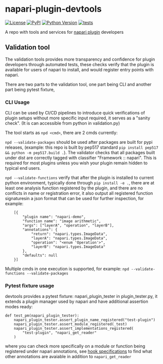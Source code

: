 # napari-plugin-devtools

[![License](https://img.shields.io/pypi/l/napari-plugin-devtools.svg?color=green)](https://github.com/napari/napari-plugin-devtools/raw/main/LICENSE)
[![PyPI](https://img.shields.io/pypi/v/napari-plugin-devtools.svg?color=green)](https://pypi.org/project/napari-plugin-devtools)
[![Python Version](https://img.shields.io/pypi/pyversions/napari-demo.svg?color=green)](https://python.org)
[![tests](https://github.com/napari/napari-plugin-devtools/workflows/CI/badge.svg)](https://github.com/napari/napari-plugin-devtools/actions)

A repo with tools and services for [napari plugin](https://napari.org/docs/dev/plugins/index.html) developers

## Validation tool
The validation tools provides more transparency and confidence for 
plugin developers through automated tests, these checks verify that 
the plugin is available for users of napari to install, and would 
register entry points with napari. 

There are two parts to the validation 
tool, one part being CLI and another part being pytest fixture, 

### CLI Usage
CLI can be used by CI/CD pipelines to introduce quick verifications 
of plugin setups without more specific input required, it serves as
a "sanity check". (It is can accessible from python in validation.py)

The tool starts as `npd <cmd>`, there are 2 cmds currently:

`npd --validate-packages` should be used after packages are built
for pypi releases, (example: this repo is built by pep517 standard
`pip install pep517 && python -m pep517.build .`).  The validator
checks that all packages built under dist are correctly tagged with
classifier "Framework :: napari". This is required for most plugins
unless you wish your plugin remain hidden to typical end users.

`npd --validate-functions` verify that after the plugin is installed 
to current python environment, typically done through `pip install -e .`, 
there are at least one analysis function registered by the plugin, and 
there are no conflicts in name or registration error, it also output 
all registered function signaturesin a json format that can be used 
for further inspection, for example:
```
    [{
        "plugin name": "napari-demo",
        "function name": "image arithmetic",
        "args": ["layerA", "operation", "layerB"],
        "annotations": {
            "return": "napari.types.ImageData",
            "layerA": "napari.types.ImageData",
            "operation": "<enum 'Operation'>",
            "layerB": "napari.types.ImageData"
        },
        "defaults": null
    }]
``` 

Multiple cmds in one execution is supported, for example: 
`npd --validate-functions --validate-packages`

### Pytest fixture usage
devtools provides a pytest fixture: napari_plugin_tester 
in plugin_tester.py, it extends a plugin manager used by napari
and have additional assertion modes ready:
```
def test_pm(napari_plugin_tester):
    napari_plugin_tester.assert_plugin_name_registered("test-plugin")
    napari_plugin_tester.assert_module_registered(_test)
    napari_plugin_tester.assert_implementations_registered(
        "test-plugin", "napari_get_reader"
    )
```
where you can check more specifically on a module or function 
being registered under napari annotations, see 
[hook specifications](https://napari.org/docs/dev/plugins/hook_specifications.html)
to find what other annotations are avaiable in addition to `napari_get_reader`
